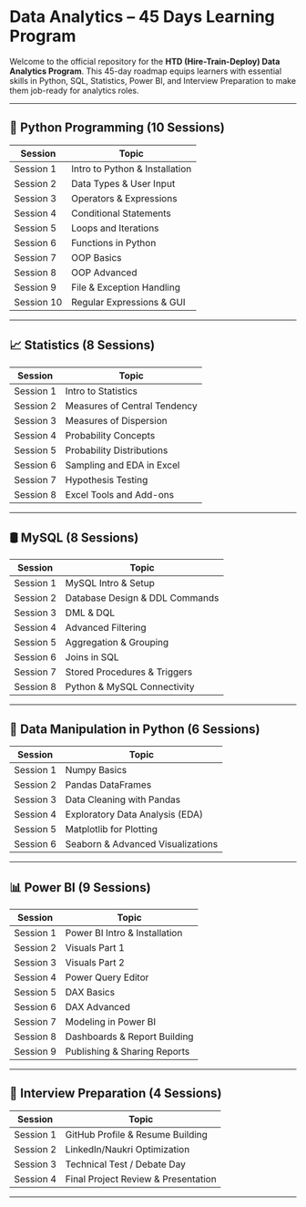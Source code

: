 # Data Analytics – 45 Days Learning Program

Welcome to the official repository for the **HTD (Hire-Train-Deploy) Data Analytics Program**. This 45-day roadmap equips learners with essential skills in Python, SQL, Statistics, Power BI, and Interview Preparation to make them job-ready for analytics roles.

---

## 📘 Python Programming (10 Sessions)

| Session | Topic |
|---------|-------------------------------------------------|
| Session 1 | Intro to Python & Installation |
| Session 2 | Data Types & User Input |
| Session 3 | Operators & Expressions |
| Session 4 | Conditional Statements |
| Session 5 | Loops and Iterations |
| Session 6 | Functions in Python |
| Session 7 | OOP Basics |
| Session 8 | OOP Advanced |
| Session 9 | File & Exception Handling |
| Session 10 | Regular Expressions & GUI |

---

## 📈 Statistics (8 Sessions)

| Session | Topic |
|---------|---------------------------------------------|
| Session 1 | Intro to Statistics |
| Session 2 | Measures of Central Tendency |
| Session 3 | Measures of Dispersion |
| Session 4 | Probability Concepts |
| Session 5 | Probability Distributions |
| Session 6 | Sampling and EDA in Excel |
| Session 7 | Hypothesis Testing |
| Session 8 | Excel Tools and Add-ons |

---

## 🛢️ MySQL (8 Sessions)

| Session | Topic |
|---------|--------------------------------------------|
| Session 1 | MySQL Intro & Setup |
| Session 2 | Database Design & DDL Commands |
| Session 3 | DML & DQL |
| Session 4 | Advanced Filtering |
| Session 5 | Aggregation & Grouping |
| Session 6 | Joins in SQL |
| Session 7 | Stored Procedures & Triggers |
| Session 8 | Python & MySQL Connectivity |

---

## 🐍 Data Manipulation in Python (6 Sessions)

| Session | Topic |
|---------|-----------------------------------------------|
| Session 1 | Numpy Basics |
| Session 2 | Pandas DataFrames |
| Session 3 | Data Cleaning with Pandas |
| Session 4 | Exploratory Data Analysis (EDA) |
| Session 5 | Matplotlib for Plotting |
| Session 6 | Seaborn & Advanced Visualizations |

---

## 📊 Power BI (9 Sessions)

| Session | Topic |
|---------|--------------------------------------------|
| Session 1 | Power BI Intro & Installation |
| Session 2 | Visuals Part 1 |
| Session 3 | Visuals Part 2 |
| Session 4 | Power Query Editor |
| Session 5 | DAX Basics |
| Session 6 | DAX Advanced |
| Session 7 | Modeling in Power BI |
| Session 8 | Dashboards & Report Building |
| Session 9 | Publishing & Sharing Reports |

---

## 🎯 Interview Preparation (4 Sessions)

| Session | Topic |
|---------|--------------------------------------------------------|
| Session 1 | GitHub Profile & Resume Building |
| Session 2 | LinkedIn/Naukri Optimization |
| Session 3 | Technical Test / Debate Day |
| Session 4 | Final Project Review & Presentation |

---

